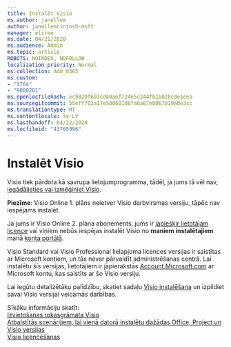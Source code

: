 ```yaml
---
title: Instalēt Visio
ms.author: janellem
author: janellemcintosh-msft
manager: eliree
ms.date: 04/21/2020
ms.audience: Admin
ms.topic: article
ROBOTS: NOINDEX, NOFOLLOW
localization_priority: Normal
ms.collection: Adm_O365
ms.custom:
- "1764"
- "9000201"
ms.openlocfilehash: ec9820f693cd40a6f724e5c244fb1b028cde1eea
ms.sourcegitcommit: 55eff703a17e500681d8fa6a87eb067019ade3cc
ms.translationtype: MT
ms.contentlocale: lv-LV
ms.lasthandoff: 04/22/2020
ms.locfileid: "43765996"
---
```

# <a name="install-visio"></a>Instalēt Visio

Visio tiek pārdota kā savrupa lietojumprogramma, tādēļ, ja jums tā vēl nav, [iegādājieties vai izmēģiniet Visio](https://products.office.com/visio). 

**Piezīme**: Visio Online 1. plāns neietver Visio darbvirsmas versiju, tāpēc nav iespējams instalēt.

Ja jums ir Visio Online 2. plāna abonements, jums ir [jāpiešķir lietotājam licence](https://docs.microsoft.com/office365/admin/subscriptions-and-billing/assign-licenses-to-users?wt.mc_id=OfficeAdm_ClientDIA_Alchemy1764) vai viņiem nebūs iespējas instalēt Visio no **maniem instalētajiem** manā [konta portālā](https://portal.office.com/account#installs). 

Visio Standard vai Visio Professional lielapjoma licences versijas ir saistītas ar Microsoft kontiem, un tās nevar pārvaldīt administrēšanas centrā. Lai instalētu šīs versijas, lietotājiem ir jāpierakstās [Account.Microsoft.com](https://account.microsoft.com) ar Microsoft kontu, kas saistīts ar šo Visio versiju.

Lai iegūtu detalizētāku palīdzību, skatiet sadaļu [Visio instalēšana](https://support.office.com/article/f98f21e3-aa02-4827-9167-ddab5b025710?wt.mc_id=OfficeAdm_ClientDIA_Alchemy1764) un izpildiet savai Visio versijai veicamās darbības.

Sīkāku informāciju skatīt:<br>
[Izvietošanas rokasgrāmata Visio](https://docs.microsoft.com/deployoffice/deployment-guide-for-visio)<br>
[Atbalstītās scenārijiem, lai vienā datorā instalētu dažādas Office, Project un Visio versijas](https://docs.microsoft.com/deployoffice/install-different-office-visio-and-project-versions-on-the-same-computer)<br>
[Visio licencēšanas](https://products.office.com/visio/microsoft-visio-volume-licensing-visio-for-multiple-users)